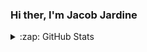 ### Hi ther, I'm Jacob Jardine

<details>
  <summary>:zap: GitHub Stats</summary>

  <img align="left" alt="codeSTACKr's GitHub Stats" src="https://github-readme-stats.codestackr.vercel.app/api?username=Jacob-Jardine&show_icons=true&hide_border=true" />

</details>